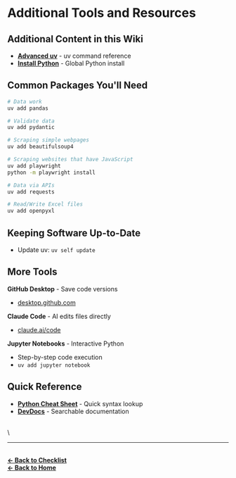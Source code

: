 # Additional Tools and Resources

## Additional Content in this Wiki

- **[Advanced uv](advanced-uv.md)** - uv command reference
- **[Install Python](install-python.md)** - Global Python install

## Common Packages You'll Need

```bash
# Data work
uv add pandas

# Validate data
uv add pydantic

# Scraping simple webpages
uv add beautifulsoup4 

# Scraping websites that have JavaScript
uv add playwright
python -m playwright install

# Data via APIs
uv add requests

# Read/Write Excel files
uv add openpyxl
```

## Keeping Software Up-to-Date

- Update uv: `uv self update`

## More Tools

**GitHub Desktop** - Save code versions
- [desktop.github.com](https://desktop.github.com)

**Claude Code** - AI edits files directly
- [claude.ai/code](https://claude.ai/code)
  
**Jupyter Notebooks** - Interactive Python
- Step-by-step code execution
- `uv add jupyter notebook`

## Quick Reference

- **[Python Cheat Sheet](https://www.pythoncheatsheet.org/)** - Quick syntax lookup
- **[DevDocs](https://devdocs.io/python/)** - Searchable documentation

\
\

---
\
**[← Back to Checklist](../getting-started.md)**
\
**[← Back to Home](../README.md)**
